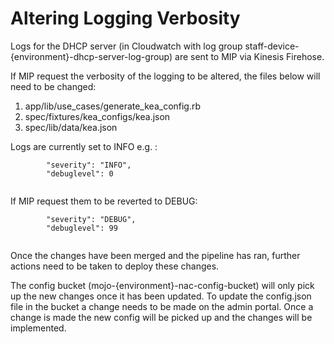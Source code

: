 # Altering Logging Verbosity 

Logs for the DHCP server (in Cloudwatch with log group staff-device-{environment}-dhcp-server-log-group) are sent to MIP via Kinesis Firehose.

If MIP request the verbosity of the logging to be altered, the files below will need to be changed:

1. app/lib/use_cases/generate_kea_config.rb
2. spec/fixtures/kea_configs/kea.json
3. spec/lib/data/kea.json

Logs are currently set to INFO e.g. :

```
        "severity": "INFO",
        "debuglevel": 0
      
```

If MIP request them to be reverted to DEBUG:

```
        "severity": "DEBUG",
        "debuglevel": 99
      
```

Once the changes have been merged and the pipeline has ran, further actions need to be taken to deploy these changes. 

The config bucket (mojo-{environment}-nac-config-bucket) will only pick up the new changes once it has been updated. 
To update the config.json file in the bucket a change needs to be made on the admin portal. Once a change is made the new config will be picked up and the changes will be implemented.